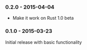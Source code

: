 ### 0.2.0 - 2015-04-04

* Make it work on Rust 1.0 beta

### 0.1.0 - 2015-03-23

Initial release with basic functionality
